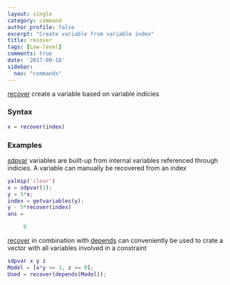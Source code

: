 ```yaml
---
layout: single
category: command
author_profile: false
excerpt: "Create variable from variable index"
title: recover
tags: [Low-level]
comments: true
date: '2017-09-18'
sidebar:
  nav: "commands"
---
```


[recover](/command/recover) create a variable based on variable indicies

### Syntax

````matlab
x = recover(index)
````

### Examples

[sdpvar](/commad/sdpvar) variables are built-up from internal variables referenced through indicies. A variable can manually be recovered from an index

````matlab
yalmip('clear')
x = sdpvar(1);
y = 5*x;
index = getvariables(y);
y - 5*recover(index)
ans =

     0
````

[recover](/command/recover) in combination with [depends](/command/depends) can conveniently be used to crate a vector with all variables involved in a constraint

````matlab
sdpvar x y z
Model = [x*y <= 1, z >= 0];
Used = recover(depends(Model));
````

